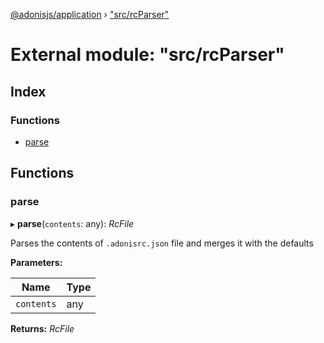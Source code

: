 [@adonisjs/application](../README.md) › ["src/rcParser"](_src_rcparser_.md)

# External module: "src/rcParser"

## Index

### Functions

* [parse](_src_rcparser_.md#parse)

## Functions

###  parse

▸ **parse**(`contents`: any): *RcFile*

Parses the contents of `.adonisrc.json` file and merges it with the
defaults

**Parameters:**

Name | Type |
------ | ------ |
`contents` | any |

**Returns:** *RcFile*
